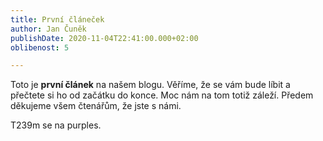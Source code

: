 ```yaml
---
title: První článeček
author: Jan Čuněk
publishDate: 2020-11-04T22:41:00.000+02:00
oblibenost: 5

---
```

Toto je **první článek** na našem blogu. Věříme, že se vám bude líbit a přečtete si ho od začátku do konce. Moc nám na tom totiž záleží. Předem děkujeme všem čtenářům, že jste s námi.

T239m se na purples.